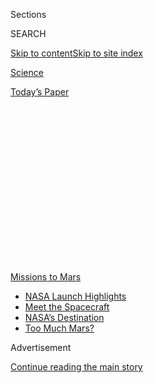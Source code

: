 <div id="app">

<div>

<div>

<div>

<div class="NYTAppHideMasthead css-1q2w90k e1suatyy0">

<div class="section css-ui9rw0 e1suatyy2">

<div class="css-eph4ug er09x8g0">

<div class="css-6n7j50">

</div>

<span class="css-1dv1kvn">Sections</span>

<div class="css-10488qs">

<span class="css-1dv1kvn">SEARCH</span>

</div>

[Skip to content](#site-content)[Skip to site
index](#site-index)

</div>

<div id="masthead-section-label" class="css-1wr3we4 eaxe0e00">

[Science](https://www.nytimes3xbfgragh.onion/section/science)

</div>

<div class="css-10698na e1huz5gh0">

</div>

</div>

<div id="masthead-bar-one" class="section hasLinks css-15hmgas e1csuq9d3">

<div class="css-uqyvli e1csuq9d0">

</div>

<div class="css-1uqjmks e1csuq9d1">

</div>

<div class="css-9e9ivx">

[](https://myaccount.nytimes3xbfgragh.onion/auth/login?response_type=cookie&client_id=vi)

</div>

<div class="css-1bvtpon e1csuq9d2">

[Today’s
Paper](https://www.nytimes3xbfgragh.onion/section/todayspaper)

</div>

</div>

</div>

</div>

<div data-aria-hidden="false">

<div id="site-content" data-role="main">

<div>

<div class="css-1aor85t" style="opacity:0.000000001;z-index:-1;visibility:hidden">

<div class="css-1hqnpie">

<div class="css-epjblv">

<span class="css-17xtcya">[Science](/section/science)</span><span class="css-x15j1o">|</span><span class="css-fwqvlz">NASA
Launches Perseverance Rover, Capping Summer of Missions to
Mars</span>

</div>

<div class="css-k008qs">

<div class="css-1iwv8en">

<span class="css-18z7m18"></span>

<div>

</div>

</div>

<span class="css-1n6z4y">https://nyti.ms/3fcM4xp</span>

<div class="css-1705lsu">

<div class="css-4xjgmj">

<div class="css-4skfbu" data-role="toolbar" data-aria-label="Social Media Share buttons, Save button, and Comments Panel with current comment count" data-testid="share-tools">

  - 
  - 
  - 
  - 
    
    <div class="css-6n7j50">
    
    </div>

  - 
  - 

</div>

</div>

</div>

</div>

</div>

</div>

<div id="NYT_TOP_BANNER_REGION" class="css-13pd83m">

<div>

<div id="styln-prism-menu-1595538539306" class="section interactive-content interactive-size-medium css-1edisqu">

<div class="css-17ih8de interactive-body">

<div id="scroll-container" class="css-1gj85ro">

[<span class="styln-title-wrap"><span class="css-1pje3qr">Missions</span><span class="css-1pje3qr">
to
Mars</span></span>](https://www.nytimes3xbfgragh.onion/news-event/summer-of-mars?action=click&pgtype=Article&state=default&region=TOP_BANNER&context=storylines_menu)

  - [NASA Launch
    Highlights](https://www.nytimes3xbfgragh.onion/2020/07/30/science/nasa-mars-launch.html?action=click&pgtype=Article&state=default&region=TOP_BANNER&context=storylines_menu)
  - [Meet the
    Spacecraft](https://www.nytimes3xbfgragh.onion/interactive/2020/science/mars-perseverance-tianwen-hope.html?action=click&pgtype=Article&state=default&region=TOP_BANNER&context=storylines_menu)
  - [NASA’s
    Destination](https://www.nytimes3xbfgragh.onion/2020/07/28/science/nasa-jezero-perseverance.html?action=click&pgtype=Article&state=default&region=TOP_BANNER&context=storylines_menu)
  - [Too Much
    Mars?](https://www.nytimes3xbfgragh.onion/2020/07/28/science/mars-nasa-science.html?action=click&pgtype=Article&state=default&region=TOP_BANNER&context=storylines_menu)

</div>

</div>

</div>

</div>

</div>

<div id="top-wrapper" class="css-1sy8kpn">

<div id="top-slug" class="css-l9onyx">

Advertisement

</div>

[Continue reading the main
story](#after-top)

<div class="ad top-wrapper" style="text-align:center;height:100%;display:block;min-height:250px">

<div id="top" class="place-ad" data-position="top" data-size-key="top">

</div>

</div>

<div id="after-top">

</div>

</div>

<div>

<div id="sponsor-wrapper" class="css-1hyfx7x">

<div id="sponsor-slug" class="css-19vbshk">

Supported by

</div>

[Continue reading the main
story](#after-sponsor)

<div id="sponsor" class="ad sponsor-wrapper" style="text-align:center;height:100%;display:block">

</div>

<div id="after-sponsor">

</div>

</div>

<div class="css-186x18t">

</div>

<div class="css-1vkm6nb ehdk2mb0">

# NASA Launches Perseverance Rover, Capping Summer of Missions to Mars

</div>

The third and final mission to the red planet of the month lifted off on
Thursday.

![<span class="css-16f3y1r e13ogyst0">Perseverance’s destination is a
crater on Mars, where it will look for signs of ancient Martian
life.</span><span class="css-cch8ym"><span class="css-1dv1kvn">Credit</span><span class="css-cnj6d5 e1z0qqy90" itemprop="copyrightHolder"><span class="css-1ly73wi e1tej78p0">Credit...</span><span>Joe
Skipper/Reuters</span></span></span>](https://static01.graylady3jvrrxbe.onion/images/2020/07/30/us/30hpmars/30hpmars-videoSixteenByNine3000-v2.jpg)

<div class="css-18e8msd">

<div class="css-vp77d3 epjyd6m0">

<div class="css-hus3qt ey68jwv0" data-aria-hidden="true">

[![Kenneth
Chang](https://static01.graylady3jvrrxbe.onion/images/2018/02/16/multimedia/author-kenneth-chang/author-kenneth-chang-thumbLarge.jpg
"Kenneth Chang")](https://www.nytimes3xbfgragh.onion/by/kenneth-chang)

</div>

<div class="css-1baulvz">

By [<span class="css-1baulvz last-byline" itemprop="name">Kenneth
Chang</span>](https://www.nytimes3xbfgragh.onion/by/kenneth-chang)

</div>

</div>

  - 
    
    <div class="css-ld3wwf e16638kd2">
    
    July 30,
    2020
    
    </div>

  - 
    
    <div class="css-4xjgmj">
    
    <div class="css-d8bdto" data-role="toolbar" data-aria-label="Social Media Share buttons, Save button, and Comments Panel with current comment count" data-testid="share-tools">
    
      - 
      - 
      - 
      - 
        
        <div class="css-6n7j50">
        
        </div>
    
      - 
      - 
    
    </div>
    
    </div>

</div>

</div>

<div class="section meteredContent css-1r7ky0e" name="articleBody" itemprop="articleBody">

<div class="css-1fanzo5 StoryBodyCompanionColumn">

<div class="css-53u6y8">

NASA’s Perseverance rover is headed to Mars, the third spacecraft to
head that way this month.

Perseverance, a robotic wheeled vehicle designed to look for signs of
past life on Mars, lifted off from Cape Canaveral in Florida on Thursday
at 7:50 a.m. Eastern time. The launch was pushed back a couple of weeks
by a series of technical delays and overcame challenges imposed by the
coronavirus pandemic, which required many of its engineers to work from
home.

The rover’s destination is a crater, Jezero, which was once a lake in
the northern hemisphere of Mars. Scientists believe it is a promising
location where signs of ancient Martian life could be preserved if life
ever existed on Mars.

The Atlas 5 rocket lofted the spacecraft away from Earth and on a
trajectory to arrive at Mars in six-and-a-half months. It follows July’s
earlier launches by the [United Arab
Emirates](https://www.nytimes3xbfgragh.onion/2020/07/19/science/emirates-mars-mission.html)
and
[China](https://www.nytimes3xbfgragh.onion/2020/07/22/science/mars-china-launch.html).
While Perseverance is last to leave, all three missions should arrive at
the red planet at about the same time, in February.

</div>

</div>

<div class="css-1fanzo5 StoryBodyCompanionColumn">

<div class="css-53u6y8">

For people at NASA’s Jet Propulsion Laboratory in Southern California,
which will be responsible for operating the mission during its journey
to Mars, an earthquake with a magnitude of 4.2 provided a bit of an
extra jolt to the countdown. It did not affect the launch, but employees
working on the mission expressed their surprise on Twitter.

</div>

</div>

<div class="css-cfo9c3">

</div>

<div class="css-1fanzo5 StoryBodyCompanionColumn">

<div class="css-53u6y8">

The launch was largely flawless, but a couple of hiccups emerged once it
began its movements toward Mars.

First, a few hours after launch, NASA was having some trouble
communicating with the spacecraft. “It’s something we’ve seen before
with other Mars missions,” Jim Bridenstine, the NASA administrator, said
during a post-launch news conference.

The [large radio dishes of the Deep Space
Network](https://www.nytimes3xbfgragh.onion/2020/03/04/science/voyager-2-nasa-deep-space-network.html)
that communicate with distant spacecraft were receiving Perseverance’s
radio signals loud and clear — in effect, too loud.

As Mr. Bridenstine was speaking, Matt Wallace, the deputy project
manager, received a text message that engineers at the Jet Propulsion
Laboratory had made the adjustments that allowed the dishes to lock onto
the telemetry data.

</div>

</div>

<div class="css-1fanzo5 StoryBodyCompanionColumn">

<div class="css-53u6y8">

Second, as the mission’s controllers on the ground looked through the
telemetry, they learned that Perseverance had entered “safe mode” — a
precautionary state when a spacecraft detects something not quite right
and waits for instructions from Earth. In a statement, the agency said
that part of the spacecraft was colder than expected while it traveled
in Earth’s shadow. Temperatures have since warmed, and engineers are
working to bring Perseverance back into normal working condition.

## What is the Perseverance rover?

Perseverance is a car-size wheeled robot nearly identical in design to
NASA’s previous Mars rover, Curiosity, which landed in 2012. However,
Perseverance is headed to a different place — a crater named Jezero that
was once a lake — carrying a different set of instruments. Curiosity was
designed to look for habitable environments, and it found signs of a
freshwater lake. Perseverance is to go a step farther and search for
evidence of past life that might have lived in the lake at
Jezero.

</div>

</div>

<div id="mars-perseverance-spacecraft" class="section interactive-content interactive-size-scoop css-tp0m0v" data-id="100000007256768">

## Perseverance

The NASA mission includes Perseverance, a 2,200-pound rover, and
Ingenuity, an experimental Mars
helicopter.

<div class="css-17ih8de interactive-body" data-sourceid="100000007256768">

<div id="g-perseverance-box" class="ai2html">

<div id="g-perseverance-Artboard_1" class="g-artboard" style="width:700px; height:850.629519577475px;" data-aspect-ratio="0.823" data-min-width="700">

<div style="">

</div>

![](data:image/gif;base64,R0lGODlhCgAKAIAAAB8fHwAAACH5BAEAAAAALAAAAAAKAAoAAAIIhI+py+0PYysAOw==)

<div id="g-ai0-1" class="g-Layer_1 g-aiAbs" style="top:1.4107%;left:61.9056%;width:38.1429%;">

Ingenuity Helicopter

The four-pound aircraft will communicate wirelessly with the
Perseverance
rover.

</div>

<div id="g-ai0-2" class="g-Layer_1 g-aiAbs" style="top:1.058%;right:49.5855%;width:21%;">

Solar
Panel

</div>

<div id="g-ai0-3" class="g-Layer_1 g-aiAbs" style="top:1.1756%;left:6.7461%;width:24.1429%;">

Blades

Four carbon-fiber blades will spin at about 2,400
r.p.m.

</div>

<div id="g-ai0-4" class="g-Layer_1 g-aiAbs" style="top:13.4018%;left:78.7251%;width:21.2857%;">

Power

The plutonium-based power supply will charge the rover’s
batteries.

</div>

<div id="g-ai0-5" class="g-Layer_1 g-aiAbs" style="top:15.5179%;left:0.007%;width:17.4286%;">

MAST

Instruments will take videos, panoramas and photographs. A laser will
study the chemistry of Martian
rocks.

</div>

<div id="g-ai0-6" class="g-Layer_1 g-aiAbs" style="top:34.6802%;left:0.007%;width:18.5714%;">

PiXl

Will identify chemical elements to seek signs of past life on
Mars.

</div>

<div id="g-ai0-7" class="g-Layer_1 g-aiAbs" style="top:37.8543%;left:85.9482%;width:14%;">

Antenna

Will transmit data directly to
Earth.

</div>

<div id="g-ai0-8" class="g-Layer_1 g-aiAbs" style="top:84.8783%;left:0.007%;width:38.4286%;">

Robotic arm

A <span class="g-cstyle0">turret </span>with many instruments is
attached to a 7-foot robotic arm. A <span class="g-cstyle1">drill</span>
will extract samples from Martian rocks. The
<span class="g-cstyle2">Sherloc</span> device will identify molecules
and minerals to detect potential biosignatures, with help from the
<span class="g-cstyle3">Watson</span>
camera.

</div>

<div id="g-ai0-9" class="g-Layer_1 g-aiAbs" style="top:88.2876%;left:69.2686%;width:30.7143%;">

Perseverance Rover

The 2,200 pound rover will explore Jezero Crater. It has aluminum wheels
and a<span class="g-cstyle4"> suspension
system</span><span class="g-cstyle5"> </span>to drive over
obstacles.

</div>

</div>

<div id="g-perseverance-Artboard_1_copy" class="g-artboard" style="width:600px; height:771.972953384993px;" data-aspect-ratio="0.777" data-min-width="600" data-max-width="699">

<div style="">

</div>

![](data:image/gif;base64,R0lGODlhCgAKAIAAAB8fHwAAACH5BAEAAAAALAAAAAAKAAoAAAIIhI+py+0PYysAOw==)

<div id="g-ai1-1" class="g-Layer_1 g-aiAbs" style="top:0.1295%;left:62.4828%;width:37.5%;">

Ingenuity Helicopter

The aircraft will communicate wirelessly with the
rover.

</div>

<div id="g-ai1-2" class="g-Layer_1 g-aiAbs" style="top:-0.2591%;right:49.5939%;width:24.5%;">

Solar
Panel

</div>

<div id="g-ai1-3" class="g-Layer_1 g-aiAbs" style="top:3.1089%;right:69.0978%;width:14.5%;">

Blades

</div>

<div id="g-ai1-4" class="g-Layer_1 g-aiAbs" style="top:10.4926%;left:78.7222%;width:21.3333%;">

Power

The plutonium-based power supply will charge the rover’s
batteries.

</div>

<div id="g-ai1-5" class="g-Layer_1 g-aiAbs" style="top:12.8243%;left:0%;width:22.5%;">

MAST

Instruments will take videos, panoramas and photographs. A laser will
study the chemistry of Martian
rocks.

</div>

<div id="g-ai1-6" class="g-Layer_1 g-aiAbs" style="top:32.5141%;left:0%;width:24.6667%;">

PiXl

Will identify chemical elements to seek signs of past life on
Mars.

</div>

<div id="g-ai1-7" class="g-Layer_1 g-aiAbs" style="top:38.4729%;left:84.9895%;width:15%;">

Antenna

</div>

<div id="g-ai1-8" class="g-Layer_1 g-aiAbs" style="top:80.5728%;left:0%;width:40.8333%;">

Robotic arm

A <span class="g-cstyle0">turret </span>with many instruments is
attached to a 7-foot robotic arm. A <span class="g-cstyle1">drill</span>
will extract samples from Martian rocks. The
<span class="g-cstyle2">Sherloc</span> device will identify molecules
and minerals to detect potential biosignatures, with help from the
<span class="g-cstyle3">Watson</span>
camera.

</div>

<div id="g-ai1-9" class="g-Layer_1 g-aiAbs" style="top:86.402%;left:64.1473%;width:35.8333%;">

Perseverance Rover

The 2,200 pound rover will explore Jezero Crater. It has aluminum wheels
and a<span class="g-cstyle4"> suspension
system</span><span class="g-cstyle5"> </span>to drive over
obstacles.

</div>

</div>

<div id="g-perseverance-Artboard_1_copy_2" class="g-artboard" style="max-width: 335px;max-height: 531px" data-aspect-ratio="0.63" data-min-width="0" data-max-width="599">

<div style="padding: 0 0 158.6147% 0;">

</div>

![](data:image/gif;base64,R0lGODlhCgAKAIAAAB8fHwAAACH5BAEAAAAALAAAAAAKAAoAAAIIhI+py+0PYysAOw==)

<div id="g-ai2-1" class="g-Layer_1 g-aiAbs" style="top:0%;right:50.5793%;width:25.9701%;">

Solar
panel

</div>

<div id="g-ai2-2" class="g-Layer_1 g-aiAbs" style="top:-0.1882%;left:62.6336%;width:37.3134%;">

Ingenuity
Helicopter

</div>

<div id="g-ai2-3" class="g-Layer_1 g-aiAbs" style="top:3.0111%;right:70.2452%;width:25.9701%;">

Blades

</div>

<div id="g-ai2-4" class="g-Layer_1 g-aiAbs" style="top:15.0557%;left:78.7102%;width:21.194%;">

Power

</div>

<div id="g-ai2-5" class="g-Layer_1 g-aiAbs" style="top:19.3843%;right:79.4878%;width:17.3134%;">

Mast

</div>

<div id="g-ai2-6" class="g-Layer_1 g-aiAbs" style="top:31.0524%;left:7.7452%;margin-left:-6.8657%;width:13.7313%;">

PIXL

</div>

<div id="g-ai2-7" class="g-Layer_1 g-aiAbs" style="top:31.0524%;left:85.0931%;width:14.9254%;">

Antenna

</div>

<div id="g-ai2-8" class="g-Layer_1 g-aiAbs" style="top:59.8465%;right:58.4529%;width:24.1791%;">

Suspension

</div>

<div id="g-ai2-9" class="g-Layer_1 g-aiAbs" style="top:66.998%;left:82.3984%;margin-left:-17.4627%;width:34.9254%;">

Perseverance
rover

</div>

<div id="g-ai2-10" class="g-Layer_1 g-aiAbs" style="top:72.2675%;left:0%;width:100%;">

Robotic arm

A <span class="g-cstyle0">turret </span>with many instruments is
attached to a 7-foot robotic arm. A <span class="g-cstyle1">drill</span>
will extract samples from Martian rocks. The
<span class="g-cstyle2">Sherloc</span> device will identify molecules
and minerals to detect potential biosignatures, with help from the
<span class="g-cstyle3">Watson</span> camera.
<span class="g-cstyle4">PiXl</span><span class="g-cstyle5"> </span>will
identify chemical elements to seek signs of past life on Mars.

</div>

</div>

</div>

</div>

By Eleanor Lutz | Source: NASA

</div>

<div class="css-1fanzo5 StoryBodyCompanionColumn">

<div class="css-53u6y8">

Perseverance is also carrying a couple of devices that are more fun than
scientific: several cameras, which will record various views as the
spacecraft zooms through the atmosphere en route to landing; and two
microphones, which will be the first to record sounds on another planet.

It is carrying an experimental helicopter, too.

## Wait, a helicopter?

</div>

</div>

![<span class="css-16f3y1r e13ogyst0">An animation depicting the test
flight of NASA’s Ingenuity helicopter on Mars. Video by
NASA/JPL-Caltech</span>](https://static01.graylady3jvrrxbe.onion/images/2020/06/22/science/23sci-marscopter-animation-image/23sci-marscopter-animation-image-videoSixteenByNineJumbo1600.jpg)

<div class="css-1fanzo5 StoryBodyCompanionColumn">

<div class="css-53u6y8">

Yup, [it’s called
Ingenuity](https://www.nytimes3xbfgragh.onion/2020/06/23/science/mars-helicopter-nasa.html).
The four-pound Marscopter is a technology experiment, and if it works,
it will be the first powered flight on another planet. The rotors have
to spin at 2,400 revolutions a minute to generate lift in the thin
atmosphere of Mars, just one percent as dense at Earth’s at the surface.

## How will the mission help future astronauts?

A couple of experiments on Perseverance have nothing to do with
searching for past life, but they could help future life on Mars —
astronauts from Earth.

</div>

</div>

<div class="css-1fanzo5 StoryBodyCompanionColumn">

<div class="css-53u6y8">

One of the crucial supplies that astronauts will need is oxygen, for
breathing and as a rocket propellant.

The Mars Oxygen In-Situ Resource Utilization Experiment, or MOXIE, will
take carbon dioxide molecules from the Martian atmosphere and split them
into oxygen atoms and carbon monoxide.

MOXIE will try to demonstrate that is possible on the surface of the red
planet. But the amount of oxygen it could produce — less than ounce per
hour — is tiny.

“We’re only making about enough oxygen to keep a small dog alive,” said
Michael Hecht, the principal investigator for MOXIE.

But if the idea works, the technique could be employed in the future on
a much larger scale to fill up a rocket. “So astronauts in a future Mars
mission could take off from Mars to come home,” he said.

Perseverance is also carrying samples of materials used in spacesuits,
mounted on a target used to calibrate one of the rover’s instruments.

“When I send somebody to Mars in my spacesuit, I want to make sure that
they stay alive that whole time,” Amy Ross, one of NASA’s spacesuit
designers said during a news conference on Tuesday.

</div>

</div>

<div class="css-1fanzo5 StoryBodyCompanionColumn">

<div class="css-53u6y8">

With Perseverance taking repeated measurements over a couple of years on
Mars, “we can understand how our materials hold up or don’t in that
environment,” she said.

## When will the mission arrive on Mars?

Perseverance will land on Mars on Feb. 18 next year at 3:40 p.m. Eastern
time.

</div>

</div>

<div class="css-cfo9c3">

</div>

<div class="css-1fanzo5 StoryBodyCompanionColumn">

<div class="css-53u6y8">

Every 26 months, Earth and Mars come close to each other, which allows
the quickest, most efficient trip from Earth to Mars. If the launch does
not occur by the middle of August, NASA would have to wait until the
next opportunity, in 2022.

## Where will Perseverance land, and why is it going there?

Jezero crater was filled with water about 3.5 billion years ago when
Mars was warmer and wetter. From orbit, earlier NASA spacecraft spotted
a dried-up river on one side of Jezero and an outflow channel can be
seen on the other side. The sediments of a fan-shape delta can be seen
where the river spilled into the crater. No one knows if anything ever
lived on Mars, but if it did, Jezero would be a prime place to look,
scientists
decided.

</div>

</div>

<div id="mars-jezero-crater" class="section interactive-content interactive-size-scoop css-bvtwvj" data-id="100000007247123">

## Inside Jezero Crater

NASA’s Perseverance rover will attempt to land in Jezero Crater, an
ancient Martian lake roughly the size of Lake Tahoe. If successful, the
rover will spend years exporing the river delta and making its way to
the crater
rim.

<div class="css-17ih8de interactive-body" data-sourceid="100000007247123">

<div id="g-jezero-box" class="ai2html">

<div id="g-jezero-335" class="g-artboard" style="max-width: 335px;max-height: 581px" data-aspect-ratio="0.577" data-min-width="0" data-max-width="599">

<div style="padding: 0 0 173.3744% 0;">

</div>

![](data:image/gif;base64,R0lGODlhCgAKAIAAAB8fHwAAACH5BAEAAAAALAAAAAAKAAoAAAIIhI+py+0PYysAOw==)

<div id="g-ai0-1" class="g-type_copy g-aiAbs g-aiPointText" style="top:5.5587%;margin-top:-17.3px;left:18.1896%;margin-left:-31px;width:62px;">

Crater

rim

</div>

<div id="g-ai0-2" class="g-mars_copy g-aiAbs g-aiPointText" style="top:7.285%;margin-top:-7.3px;left:78.8307%;margin-left:-33px;width:66px;">

MARS

</div>

<div id="g-ai0-3" class="g-mars_copy g-aiAbs g-aiPointText" style="top:12.6048%;margin-top:-12.2px;left:84.1743%;width:52px;">

Jezero

Crater

</div>

<div id="g-ai0-4" class="g-type_copy g-aiAbs g-aiPointText" style="top:28.3718%;margin-top:-8.8px;left:13.3899%;margin-left:-42px;width:84px;">

Shoreline

</div>

<div id="g-ai0-5" class="g-white_type_copy g-aiAbs g-aiPointText" style="top:35.0238%;margin-top:-7.4px;left:55.6456%;margin-left:-95.5px;width:191px;">

JEZERO
CRATER

</div>

<div id="g-ai0-6" class="g-type_copy g-aiAbs g-aiPointText" style="top:49.1189%;margin-top:-17.3px;left:33.3357%;margin-left:-27.5px;width:55px;">

River

delta

</div>

<div id="g-ai0-7" class="g-type_copy g-aiAbs g-aiPointText" style="top:69.1735%;margin-top:-25.8px;left:12.9089%;margin-left:-38.5px;width:77px;">

Possible

path
of

rover

</div>

<div id="g-ai0-8" class="g-type_copy g-aiAbs g-aiPointText" style="top:72.0144%;margin-top:-17.3px;left:84.2073%;margin-left:-49.5px;width:99px;">

Possible

landing
site

</div>

<div id="g-ai0-9" class="g-white_type_copy g-aiAbs g-aiPointText" style="top:86.9768%;margin-top:-11.2px;left:84.1021%;margin-left:-53px;width:106px;">

TARGET

LANDING
AREA

</div>

<div id="g-ai0-10" class="g-335 g-aiAbs g-aiPointText" style="top:93.6873%;margin-top:-3.1px;left:32.153%;margin-left:-30px;width:60px;">

<span class="g-cstyle0">1/2</span>
mile

</div>

</div>

<div id="g-jezero-600" class="g-artboard" style="width:600px; height:499.9968px;" data-aspect-ratio="1.2" data-min-width="600" data-max-width="719">

<div style="">

</div>

![](data:image/gif;base64,R0lGODlhCgAKAIAAAB8fHwAAACH5BAEAAAAALAAAAAAKAAoAAAIIhI+py+0PYysAOw==)

<div id="g-ai1-1" class="g-type g-aiAbs g-aiPointText" style="top:11.7571%;margin-top:-25.8px;left:19.7852%;margin-left:-42px;width:84px;">

Canyon

carved by

a
river

</div>

<div id="g-ai1-2" class="g-white_type g-aiAbs g-aiPointText" style="top:23.4841%;margin-top:-7.4px;left:75.0805%;margin-left:-95.5px;width:191px;">

JEZERO
CRATER

</div>

<div id="g-ai1-3" class="g-type g-aiAbs g-aiPointText" style="top:28.1572%;margin-top:-8.8px;left:46.1108%;margin-left:-42px;width:84px;">

Shoreline

</div>

<div id="g-ai1-4" class="g-type g-aiAbs g-aiPointText" style="top:47.8573%;margin-top:-17.3px;left:60.1241%;margin-left:-27.5px;width:55px;">

River

delta

</div>

<div id="g-ai1-5" class="g-type g-aiAbs g-aiPointText" style="top:64.6574%;margin-top:-17.3px;left:27.9015%;margin-left:-31px;width:62px;">

Crater

rim

</div>

<div id="g-ai1-6" class="g-type g-aiAbs g-aiPointText" style="top:69.5529%;margin-top:-25.8px;left:46.5592%;margin-left:-38.5px;width:77px;">

Possible

path
of

rover

</div>

<div id="g-ai1-7" class="g-type g-aiAbs g-aiPointText" style="top:74.053%;margin-top:-17.3px;left:89.0274%;margin-left:-49.5px;width:99px;">

Possible

landing
site

</div>

<div id="g-ai1-8" class="g-white_type g-aiAbs g-aiPointText" style="top:80.6629%;margin-top:-7.3px;left:11.3736%;margin-left:-33px;width:66px;">

MARS

</div>

<div id="g-ai1-9" class="g-mars g-aiAbs g-aiPointText" style="top:86.8424%;margin-top:-12.2px;left:14.3572%;width:52px;">

Jezero

Crater

</div>

<div id="g-ai1-10" class="g-white_type g-aiAbs g-aiPointText" style="top:91.6336%;margin-top:-11.2px;left:88.9687%;margin-left:-53px;width:106px;">

TARGET

LANDING
AREA

</div>

<div id="g-ai1-11" class="g-type g-aiAbs g-aiPointText" style="top:93.2286%;margin-top:-3.1px;left:45.9637%;margin-left:-30px;width:60px;">

<span class="g-cstyle0">1/2</span>
mile

</div>

</div>

<div id="g-jezero-720" class="g-artboard" style="width:720px; height:500px;" data-aspect-ratio="1.44" data-min-width="720">

<div style="">

</div>

![](data:image/gif;base64,R0lGODlhCgAKAIAAAB8fHwAAACH5BAEAAAAALAAAAAAKAAoAAAIIhI+py+0PYysAOw==)

<div id="g-ai2-1" class="g-type g-aiAbs g-aiPointText" style="top:11.757%;margin-top:-25.8px;left:16.4875%;margin-left:-42px;width:84px;">

Canyon

carved by

a
river

</div>

<div id="g-ai2-2" class="g-white_type g-aiAbs g-aiPointText" style="top:23.484%;margin-top:-7.4px;left:62.5669%;margin-left:-95.5px;width:191px;">

JEZERO
CRATER

</div>

<div id="g-ai2-3" class="g-type g-aiAbs g-aiPointText" style="top:28.157%;margin-top:-8.8px;left:38.4255%;margin-left:-42px;width:84px;">

Shoreline

</div>

<div id="g-ai2-4" class="g-type g-aiAbs g-aiPointText" style="top:47.857%;margin-top:-17.3px;left:50.1033%;margin-left:-27.5px;width:55px;">

River

delta

</div>

<div id="g-ai2-5" class="g-type g-aiAbs g-aiPointText" style="top:64.657%;margin-top:-17.3px;left:23.2511%;margin-left:-31px;width:62px;">

Crater

rim

</div>

<div id="g-ai2-6" class="g-type g-aiAbs g-aiPointText" style="top:69.5525%;margin-top:-25.8px;left:38.7992%;margin-left:-38.5px;width:77px;">

Possible

path
of

rover

</div>

<div id="g-ai2-7" class="g-type g-aiAbs g-aiPointText" style="top:74.0525%;margin-top:-17.3px;left:74.1894%;margin-left:-49.5px;width:99px;">

Possible

landing
site

</div>

<div id="g-ai2-8" class="g-white_type g-aiAbs g-aiPointText" style="top:80.6624%;margin-top:-7.3px;left:9.4779%;margin-left:-33px;width:66px;">

MARS

</div>

<div id="g-ai2-9" class="g-mars g-aiAbs g-aiPointText" style="top:86.8418%;margin-top:-12.2px;left:11.9642%;width:52px;">

Jezero

Crater

</div>

<div id="g-ai2-10" class="g-white_type g-aiAbs g-aiPointText" style="top:91.633%;margin-top:-11.2px;left:74.1404%;margin-left:-53px;width:106px;">

TARGET

LANDING
AREA

</div>

<div id="g-ai2-11" class="g-type g-aiAbs g-aiPointText" style="top:93.228%;margin-top:-3.1px;left:38.3029%;margin-left:-30px;width:60px;">

<span class="g-cstyle0">1/2</span> mile

</div>

</div>

</div>

</div>

By Jonathan Corum | Image by NASA, Jet Propulsion Laboratory, European
Space Agency, German Aerospace Center, Freie Universität Berlin and
Justin Cowart. Inset image by NASA and J.P.L.

</div>

<div class="css-1fanzo5 StoryBodyCompanionColumn">

<div class="css-53u6y8">

[Landing on Mars is
difficult](https://www.nytimes3xbfgragh.onion/2020/07/29/science/nasa-mars-perseverance-rover.html).
The planet’s thin atmosphere isn’t thick enough to provide enough drag
to slow down a spacecraft like Perseverance, which will be arriving at
more than 12,000 miles per hour. But the atmosphere is still thick
enough to generate thousands of degrees of heat, complicating the task
of slowing down Perseverance before it slams into the ground. Quite a
few landing attempts by NASA and other space agencies have ended with
creating new craters on the red planet’s surface.

But NASA has pulled off five consecutive successful landings. To
increase the likelihood that Perseverance rover will be the sixth, NASA
has made adjustments to the parachute that slows the spacecraft when it
reaches the Martian atmosphere. It has also improved the rover’s ability
to identify a smooth landing site.

</div>

</div>

<div class="css-1fanzo5 StoryBodyCompanionColumn">

<div class="css-53u6y8">

## What else is going to Mars this summer?

The [Emirates Mars
Mission](https://www.nytimes3xbfgragh.onion/2020/07/14/science/mars-united-arab-emirates.html)
successfully lifted off on a Japanese rocket [on
July 20](https://www.nytimes3xbfgragh.onion/2020/07/19/science/emirates-mars-mission.html).

The space program of the United Arab Emirates is modest, and its bid to
join the ranks of countries that have reached Mars is part of an
ambitious effort to inspire Emirati youth to take up careers in science
and technology.

Its Hope spacecraft will orbit Mars for a number of years, helping
scientists study the planet’s weather
cycles.

</div>

</div>

<div class="css-a7yk8a e73j0it0">

<div class="css-1xdhyk6 erfvjey0">

<span class="css-1ly73wi e1tej78p0">Image</span>

<div class="css-zjzyr8">

<div data-testid="lazyimage-container" style="height:257.77777777777777px">

</div>

</div>

</div>

<span class="css-16f3y1r e13ogyst0" data-aria-hidden="true">The United
Arab Emirates Hope mission launched from Tanegashima Space Center in
Kagoshima, Japan, on July
20.</span><span class="css-cnj6d5 e1z0qqy90" itemprop="copyrightHolder"><span class="css-1ly73wi e1tej78p0">Credit...</span><span>Hiroki
Yamauchi/Kyodo News, via Associated
Press</span></span>

<div class="css-1xdhyk6 erfvjey0">

<span class="css-1ly73wi e1tej78p0">Image</span>

<div class="css-zjzyr8">

<div data-testid="lazyimage-container" style="height:257.77777777777777px">

</div>

</div>

</div>

<span class="css-16f3y1r e13ogyst0" data-aria-hidden="true">China’s
Tianwen-1 Mars mission lifted off from Wenchang Spacecraft Launch Site
in Hainan Province on July
23.</span><span class="css-cnj6d5 e1z0qqy90" itemprop="copyrightHolder"><span class="css-1ly73wi e1tej78p0">Credit...</span><span>Yang
Guanyu/Xinhua, via Associated Press</span></span>

</div>

<div class="css-1fanzo5 StoryBodyCompanionColumn">

<div class="css-53u6y8">

China launched [the second mission,
Tianwen-1,](https://www.nytimes3xbfgragh.onion/2020/07/22/science/mars-china-launch.html)on
July 23.

The country’s space program has seen a number of successes in recent
years, including [two rovers that landed on Earth’s
moon](https://www.nytimes3xbfgragh.onion/2020/02/26/science/china-moon-far-side.html)
as well as a pair of space stations deployed in orbit. But its previous
attempt to get to Mars in 2011 was lost when the Russian rocket it was
riding on failed and burned up in Earth’s atmosphere.

The new Chinese mission includes an orbiter, a lander and a rover. While
other countries have taken a staggered approach to visiting Mars — an
orbiter first, then a lander, then finally a rover — China emphasizes
that [it will attempt to operate all of these components for the first
time at
once](https://www.nytimes3xbfgragh.onion/2020/07/22/science/china-mars-mission.html).

The orbiter, according to [four scientists involved in the
mission](https://www.nature.com/articles/s41550-020-1148-6), will study
Mars and its atmosphere for about one Martian year, or 687 days on
Earth. In addition to two cameras, the spacecraft carries subsurface
radar, a detector to study the Martian magnetic field and three other
scientific instruments.

The rover will try to land in the Utopia Planitia region in the
mid-northern Martian latitudes. [NASA’s Viking 2
mission](https://mars.nasa.gov/mars-exploration/missions/viking-1-2/)
touched down there in 1976. Earlier studies using data from NASA’s Mars
Reconnaissance Orbiter showed that Utopia Planitia has [a layer of water
ice equivalent to what is found in Lake
Superior](https://www.jpl.nasa.gov/news/news.php?feature=6680) on Earth.

</div>

</div>

<div class="css-1fanzo5 StoryBodyCompanionColumn">

<div class="css-53u6y8">

If it manages the perilous Martian landing, the rover will use a mix of
cameras, ground-penetrating radar and other instruments to better
understand the distribution of underground ice, which future human
colonists on Mars could use to sustain themselves. China’s mission is to
last about 90 Martian days.

A fourth mission, [the joint Russian-European Rosalind Franklin
rover](https://www.nytimes3xbfgragh.onion/2020/03/12/science/mars-rover-coronavirus.html),
was to launch this summer, too. But technical hurdles, aggravated by the
coronavirus pandemic, could not be overcome in time. It is now scheduled
to launch in 2022.

## What other spacecraft are currently studying Mars?

It’s getting a bit crowded around the red planet.

Six orbiters are currently studying the planet from space. Three were
sent there by NASA: Mars Odyssey, launched in 2001; Mars Reconnaissance
Orbiter, in 2005; and MAVEN, which left Earth in 2013.

Europe has two spacecraft in orbit. Its Mars Express orbiter was
launched in 2003, and [the ExoMars Trace Gas
Orbiter](https://www.nytimes3xbfgragh.onion/2019/04/10/science/mars-methane-life.html),
which is shared with Russia’s space program, lifted off in 2016.

India operates the sixth spacecraft, the Mars Orbiter Mission, also
known as Mangalyaan, which launched in 2013.

Two American missions are currently operating on the ground. C[uriosity
has been roving
since 2012](https://www.nytimes3xbfgragh.onion/2019/06/22/science/nasa-mars-rover-life.html).
It is joined by [InSight, a stationary lander that has been studying
Marsquakes](https://www.nytimes3xbfgragh.onion/interactive/2018/05/01/science/mars-nasa-insight-ar-3d-ul.html)
and other inner properties of the red planet since 2018. A third
American mission, the [Opportunity
rover](https://www.nytimes3xbfgragh.onion/2019/02/13/science/mars-opportunity-rover-dead.html),
expired in 2019 when a dust storm caused it to lose power.

</div>

</div>

</div>

<div>

</div>

<div>

</div>

<div>

</div>

<div>

<div id="bottom-wrapper" class="css-1ede5it">

<div id="bottom-slug" class="css-l9onyx">

Advertisement

</div>

[Continue reading the main
story](#after-bottom)

<div id="bottom" class="ad bottom-wrapper" style="text-align:center;height:100%;display:block;min-height:90px">

</div>

<div id="after-bottom">

</div>

</div>

</div>

</div>

</div>

## Site Index

<div>

</div>

## Site Information Navigation

  - [© <span>2020</span> <span>The New York Times
    Company</span>](https://help.nytimes3xbfgragh.onion/hc/en-us/articles/115014792127-Copyright-notice)

<!-- end list -->

  - [NYTCo](https://www.nytco.com/)
  - [Contact
    Us](https://help.nytimes3xbfgragh.onion/hc/en-us/articles/115015385887-Contact-Us)
  - [Work with us](https://www.nytco.com/careers/)
  - [Advertise](https://nytmediakit.com/)
  - [T Brand Studio](http://www.tbrandstudio.com/)
  - [Your Ad
    Choices](https://www.nytimes3xbfgragh.onion/privacy/cookie-policy#how-do-i-manage-trackers)
  - [Privacy](https://www.nytimes3xbfgragh.onion/privacy)
  - [Terms of
    Service](https://help.nytimes3xbfgragh.onion/hc/en-us/articles/115014893428-Terms-of-service)
  - [Terms of
    Sale](https://help.nytimes3xbfgragh.onion/hc/en-us/articles/115014893968-Terms-of-sale)
  - [Site
    Map](https://spiderbites.nytimes3xbfgragh.onion)
  - [Help](https://help.nytimes3xbfgragh.onion/hc/en-us)
  - [Subscriptions](https://www.nytimes3xbfgragh.onion/subscription?campaignId=37WXW)

</div>

</div>

</div>

</div>
